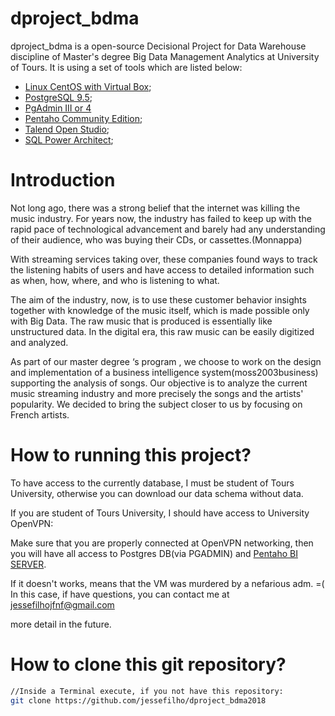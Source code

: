 # dproject_bdma
dproject_bdma is a open-source Decisional Project for Data Warehouse discipline of Master's degree Big Data Management Analytics at University of Tours.  It is using a set of tools which are listed below:

  - [Linux CentOS with Virtual Box](https://www.centos.org/);
  - [PostgreSQL 9.5](https://www.postgresql.org/ftp/source/v9.5.15/);
  - [PgAdmin III or 4](https://www.pgadmin.org/)
  - [Pentaho Community Edition](https://community.hitachivantara.com/docs/DOC-1009931-downloads);
  - [Talend Open Studio](https://www.talend.com/products/talend-open-studio/);
  - [SQL Power Architect](http://www.bestofbi.com/page/architect_download_os);
 

# Introduction 

 Not long ago, there was a strong belief that the internet was killing the music industry. For years now, the industry has failed to keep up with the rapid pace of technological advancement and  barely had any understanding of their audience, who was buying their CDs, or cassettes.(Monnappa)

With streaming services taking over, these companies found ways to track the listening habits of users and have access to detailed information such as when, how, where, and who is listening to what.

The aim of the industry, now, is to use these customer behavior insights together with knowledge of the music itself, which is made possible only with Big Data. The raw music that is produced is essentially like unstructured data. In the digital era, this raw music can be easily digitized and analyzed.

As part of our master degree ‘s program , we choose to work on the design and implementation of a business intelligence system(moss2003business) supporting the analysis of songs.
Our objective is to analyze the current music streaming industry and more precisely the songs and the artists' popularity. We decided to bring the subject closer to us by focusing on French artists.

# How to running this project?

To have access to the currently database, I must be student of Tours University, otherwise you can download our data schema without data.

If you are student of Tours University, I should have access to University OpenVPN:

Make sure that you are properly connected at OpenVPN networking, then you will have all access to Postgres DB(via PGADMIN) and [Pentaho BI SERVER](http://10.195.25.10:54585/pentaho/Login).

If it doesn't works, means that the VM was murdered by a nefarious adm. =( 
In this case, if have questions, you can contact me at jessefilhojfnf@gmail.com
   

 more detail in the future.
# How to clone this git repository?
 ```sh
 //Inside a Terminal execute, if you not have this repository:
git clone https://github.com/jessefilho/dproject_bdma2018
```